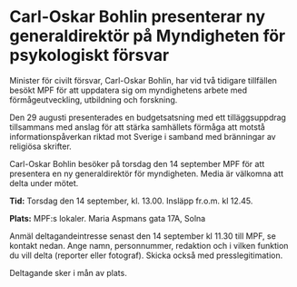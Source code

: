 # Carl-Oskar Bohlin presenterar ny generaldirektör på Myndigheten för psykologiskt försvar

Minister för civilt försvar, Carl-Oskar Bohlin, har vid två tidigare tillfällen besökt MPF för att uppdatera sig om myndighetens arbete med förmågeutveckling, utbildning och forskning.

Den 29 augusti presenterades en budgetsatsning med ett tilläggsuppdrag tillsammans med anslag för att stärka samhällets förmåga att motstå informationspåverkan riktad mot Sverige i samband med bränningar av religiösa skrifter.

Carl-Oskar Bohlin besöker på torsdag den 14 september MPF för att presentera en ny generaldirektör för myndigheten. Media är välkomna att delta under mötet.

**Tid:** Torsdag den 14 september, kl. 13.00. Insläpp fr.o.m. kl 12.45.

**Plats:** MPF:s lokaler. Maria Aspmans gata 17A, Solna

Anmäl deltagandeintresse senast den 14 september kl 11.30 till MPF, se kontakt nedan. Ange namn, personnummer, redaktion och i vilken funktion du vill delta (reporter eller fotograf). Skicka också med presslegitimation.

Deltagande sker i mån av plats.
